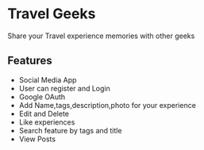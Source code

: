 # Travel Geeks
Share your Travel experience memories with other geeks 

## Features

- Social Media App
- User can register and Login
- Google OAuth
- Add Name,tags,description,photo for your experience
- Edit and Delete 
- Like experiences
- Search feature by tags and title
- View Posts